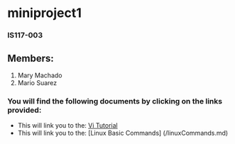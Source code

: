# miniproject1

### IS117-003
## Members:
1. Mary Machado
2. Mario Suarez


### You will find the following documents by clicking on the links provided:

- This will link you to the: [Vi Tutorial](/viTutorial.md)
- This will link you to the: [Linux Basic Commands] (/linuxCommands.md)

